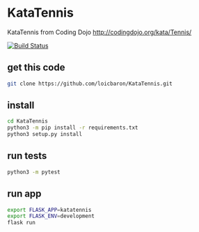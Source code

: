# KataTennis
KataTennis from Coding Dojo 
http://codingdojo.org/kata/Tennis/

[![Build Status](https://travis-ci.org/loicbaron/KataTennis.svg?branch=master)](https://travis-ci.org/loicbaron/KataTennis)

## get this code
```bash
git clone https://github.com/loicbaron/KataTennis.git
```

## install
```bash
cd KataTennis
python3 -m pip install -r requirements.txt
python3 setup.py install
```

## run tests
```bash
python3 -m pytest
```

## run app
```bash
export FLASK_APP=katatennis 
export FLASK_ENV=development
flask run
```
